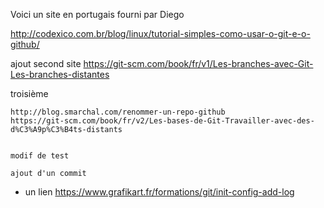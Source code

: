 
Voici un site en portugais fourni par Diego

http://codexico.com.br/blog/linux/tutorial-simples-como-usar-o-git-e-o-github/


ajout second  site
	https://git-scm.com/book/fr/v1/Les-branches-avec-Git-Les-branches-distantes

troisième

	http://blog.smarchal.com/renommer-un-repo-github
	https://git-scm.com/book/fr/v2/Les-bases-de-Git-Travailler-avec-des-d%C3%A9p%C3%B4ts-distants


	modif de test

	ajout d'un commit
+ un lien
https://www.grafikart.fr/formations/git/init-config-add-log

